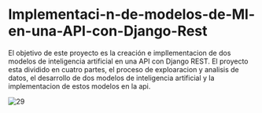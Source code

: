 # Implementaci-n-de-modelos-de-Ml-en-una-API-con-Django-Rest
El objetivo de este proyecto es la creación e impllementacion de dos modelos de inteligencia artificial en una API con Django REST. El proyecto esta dividido en cuatro partes, el proceso de exploaracion y analisis de datos, el desarrollo de dos modelos de inteligencia artificial y la implementacion de estos modelos en la api.

![29](https://user-images.githubusercontent.com/84813624/169177708-c5280025-d829-468f-b3c6-b9af6e005448.png)
